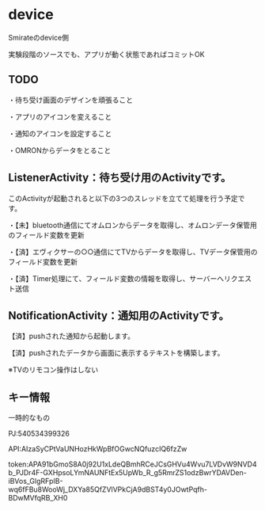 device
======

Smirateのdevice側

実験段階のソースでも、アプリが動く状態であればコミットOK

TODO
------

・待ち受け画面のデザインを頑張ること

・アプリのアイコンを変えること

・通知のアイコンを設定すること

・OMRONからデータをとること

ListenerActivity：待ち受け用のActivityです。
------

このActivityが起動されると以下の3つのスレッドを立てて処理を行う予定です。

・【未】bluetooth通信にてオムロンからデータを取得し、オムロンデータ保管用のフィールド変数を更新

・【済】エヴィクサーの○○通信にてTVからデータを取得し、TVデータ保管用のフィールド変数を更新

・【済】Timer処理にて、フィールド変数の情報を取得し、サーバーへリクエスト送信


NotificationActivity：通知用のActivityです。
------

【済】pushされた通知から起動します。

【済】pushされたデータから画面に表示するテキストを構築します。

※TVのリモコン操作はしない

キー情報
------

一時的なもの

PJ:540534399326

API:AIzaSyCPtVaUNHozHkWpBfOGwcNQfuzcIQ6fzZw

token:APA91bGmoS8A0j92U1xLdeQBmhRCeJCsGHVu4Wvu7LVDvW9NVD4b_PJDr4F-GXHpsoLYmNAUNFtEx5UpWb_R_g5RmrZS1odzBwrYDAVDen-iBVos_GlgRFpIB-wq6fFBu8WooWj_DXYa85QfZVlVPkCjA9dBST4y0JOwtPqfh-BDwMVfqRB_XH0
